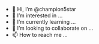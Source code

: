 - 👋 Hi, I’m @champion5star
- 👀 I’m interested in ...
- 🌱 I’m currently learning ...
- 💞️ I’m looking to collaborate on ...
- 📫 How to reach me ...

<!---
champion5star/champion5star is a ✨ special ✨ repository because its `README.md` (this file) appears on your GitHub profile.
You can click the Preview link to take a look at your changes.
--->
